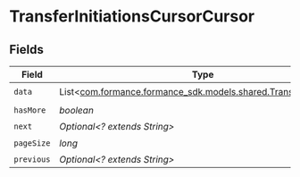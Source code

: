 # TransferInitiationsCursorCursor


## Fields

| Field                                                                                                         | Type                                                                                                          | Required                                                                                                      | Description                                                                                                   | Example                                                                                                       |
| ------------------------------------------------------------------------------------------------------------- | ------------------------------------------------------------------------------------------------------------- | ------------------------------------------------------------------------------------------------------------- | ------------------------------------------------------------------------------------------------------------- | ------------------------------------------------------------------------------------------------------------- |
| `data`                                                                                                        | List<[com.formance.formance_sdk.models.shared.TransferInitiation](../../models/shared/TransferInitiation.md)> | :heavy_check_mark:                                                                                            | N/A                                                                                                           |                                                                                                               |
| `hasMore`                                                                                                     | *boolean*                                                                                                     | :heavy_check_mark:                                                                                            | N/A                                                                                                           | false                                                                                                         |
| `next`                                                                                                        | *Optional<? extends String>*                                                                                  | :heavy_minus_sign:                                                                                            | N/A                                                                                                           |                                                                                                               |
| `pageSize`                                                                                                    | *long*                                                                                                        | :heavy_check_mark:                                                                                            | N/A                                                                                                           | 15                                                                                                            |
| `previous`                                                                                                    | *Optional<? extends String>*                                                                                  | :heavy_minus_sign:                                                                                            | N/A                                                                                                           | YXVsdCBhbmQgYSBtYXhpbXVtIG1heF9yZXN1bHRzLol=                                                                  |